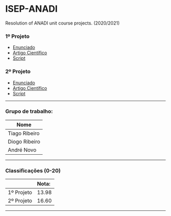 # ISEP-ANADI
Resolution of ANADI unit course projects. (2020/2021)

### 1º Projeto
* [Enunciado](1st_project/Enunciado_TP1.pdf)
* [Artigo Científico](1st_project/artigo_cientifico.pdf)
* [Script](1st_project/script.R)

### 2º Projeto
* [Enunciado](2nd_project/Enunciado_TP2.pdf)
* [Artigo Científico](2nd_project/artigo_cientifico.pdf)
* [Script](2nd_project/script.R)


---------------------------------


### Grupo de trabalho:
| Nome               |
| ------------------ |
| Tiago Ribeiro      |
| Diogo Ribeiro      |
| André Novo         |

---------------------------------

### Classificações (0-20)

|              | Nota:|
|:-----------  |:-----|
|1º Projeto    |13.98 |
|2º Projeto    |16.60 |

---------------------------------